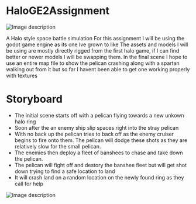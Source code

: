 # HaloGE2Assignment

![Image description](https://gamingbolt.com/wp-content/uploads/2019/06/halo-infinite-1.jpg)

A Halo style space battle simulation
For this assignment I will be using the godot game engine as its one Ive grown to like
The assets and models I will be using are mostly directly rigged from the first halo game, if I can find better or newer models I will be swapping them.
In the final scene I hope to use an entire map file to show the pelican crashing along with a spartan walking out from it but so far I havent been able to get one working properly with textures

# Storyboard
 - The initial scene starts off with a pelican flying towards a new unkown halo ring
 - Soon after the an enemy ship slip spaces right into the stray pelican
 - With no back up the pelican tries to back off as the enemy cruiser begins to fire onto them. The pelican will dodge these shots as they    are relatively slow for the small pelican.
 - The enemies then deploy a fleet of banshees to chase and take down the pelican.
 - The pelican will fight off and destory the banshee fleet but will get shot down trying to find a safe location to land
 - It will crash land on a random location on the newly found ring as they call for help
 
![Image description](https://raw.githubusercontent.com/TrippWasTaken/HaloGE2Assignment/master/Images/storyboard.png)
